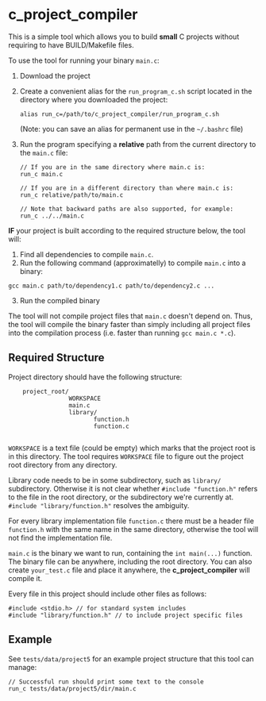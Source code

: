 # c_project_compiler

This is a simple tool which allows you to build **small** C projects without requiring to have BUILD/Makefile files.

To use the tool for running your binary `main.c`:

1) Download the project

2) Create a convenient alias for the `run_program_c.sh` script located in the directory where you downloaded the project:

    ```
    alias run_c=/path/to/c_project_compiler/run_program_c.sh
    ```

    (Note: you can save an alias for permanent use in the `~/.bashrc` file)

3) Run the program specifying a **relative** path from the current directory to the `main.c` file:

    ```
    // If you are in the same directory where main.c is:
    run_c main.c

    // If you are in a different directory than where main.c is:
    run_c relative/path/to/main.c

    // Note that backward paths are also supported, for example:
    run_c ../../main.c
    ```

**IF** your project is built according to the required structure below, the tool will:

1. Find all dependencies to compile `main.c`.
2. Run the following command (approximatelly) to compile `main.c` into a binary:
```
gcc main.c path/to/dependency1.c path/to/dependency2.c ...
```
3. Run the compiled binary

The tool will not compile project files that `main.c` doesn't depend on. Thus, the tool will compile the binary faster than simply including all project files into the compilation process (i.e. faster than running ```gcc main.c *.c```).

## Required Structure

Project directory should have the following structure:

```
    project_root/
                 WORKSPACE
                 main.c
                 library/
                        function.h
                        function.c
                
```

`WORKSPACE` is a text file (could be empty) which marks that the project root is in this directory. The tool requires `WORKSPACE` file to figure out the project root directory from any directory.

Library code needs to be in some subdirectory, such as `library/` subdirectory. Otherwise it is not clear whether `#include "function.h"` refers to the file in the root directory, or the
subdirectory we're currently at. `#include "library/function.h"` resolves the ambiguity.

For every library implementation file `function.c` there must be a header file `function.h` with the same name in the same directory, otherwise the tool will not find the implementation file.

`main.c` is the binary we want to run, containing the `int main(...)` function. The binary file can be anywhere, including the root directory.
You can also create `your_test.c` file and place it anywhere, the **c_project_compiler** will compile it.

Every file in this project should include other files as follows:

```
#include <stdio.h> // for standard system includes
#include "library/function.h" // to include project specific files
```

## Example

See `tests/data/project5` for an example project structure that this tool can manage:

```
// Successful run should print some text to the console
run_c tests/data/project5/dir/main.c
```

